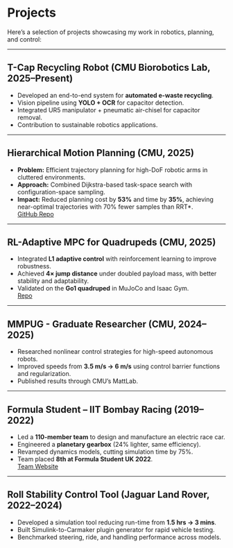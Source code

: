 # Projects

Here’s a selection of projects showcasing my work in robotics, planning, and control:

---

## T-Cap Recycling Robot (CMU Biorobotics Lab, 2025–Present)
- Developed an end-to-end system for **automated e-waste recycling**.  
- Vision pipeline using **YOLO + OCR** for capacitor detection.  
- Integrated UR5 manipulator + pneumatic air-chisel for capacitor removal.  
- Contribution to sustainable robotics applications.

---

## Hierarchical Motion Planning (CMU, 2025)
- **Problem:** Efficient trajectory planning for high-DoF robotic arms in cluttered environments.  
- **Approach:** Combined Dijkstra-based task-space search with configuration-space sampling.  
- **Impact:** Reduced planning cost by **53%** and time by **35%**, achieving near-optimal trajectories with 70% fewer samples than RRT*.  
[GitHub Repo](https://github.com/barathkrishna777/Hierarchical-Planning-for-n-DoF-Arms)

---

## RL-Adaptive MPC for Quadrupeds (CMU, 2025)
- Integrated **L1 adaptive control** with reinforcement learning to improve robustness.  
- Achieved **4× jump distance** under doubled payload mass, with better stability and adaptability.  
- Validated on the **Go1 quadruped** in MuJoCo and Isaac Gym.  
[Repo](https://github.com/Nike353/RL-AFQP/tree/master)

---

## MMPUG - Graduate Researcher (CMU, 2024–2025)
- Researched nonlinear control strategies for high-speed autonomous robots.  
- Improved speeds from **3.5 m/s → 6 m/s** using control barrier functions and regularization.  
- Published results through CMU’s MattLab.

---

## Formula Student – IIT Bombay Racing (2019–2022)
- Led a **110-member team** to design and manufacture an electric race car.  
- Engineered a **planetary gearbox** (24% lighter, same efficiency).  
- Revamped dynamics models, cutting simulation time by 75%.  
- Team placed **8th at Formula Student UK 2022**.  
[Team Website](https://www.iitbracing.org/)

---

## Roll Stability Control Tool (Jaguar Land Rover, 2022–2024)
- Developed a simulation tool reducing run-time from **1.5 hrs → 3 mins**.  
- Built Simulink-to-Carmaker plugin generator for rapid vehicle testing.  
- Benchmarked steering, ride, and handling performance across models.
